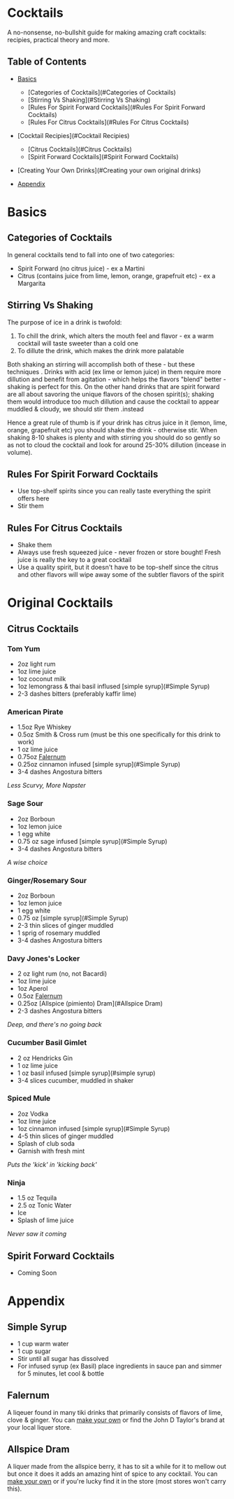 # Cocktails
A no-nonsense, no-bullshit guide for making amazing craft cocktails: recipies, practical theory and more. 

## Table of Contents
- [Basics](#Basics)
  - [Categories of Cocktails](#Categories of Cocktails)
  - [Stirring Vs Shaking](#Stirring Vs Shaking)
  - [Rules For Spirit Forward Cocktails](#Rules For Spirit Forward Cocktails)
  - [Rules For Citrus Cocktails](#Rules For Citrus Cocktails)


- [Cocktail Recipies](#Cocktail Recipies)

    - [Citrus Cocktails](#Citrus Cocktails)
    - [Spirit Forward Cocktails](#Spirit Forward Cocktails)

- [Creating Your Own Drinks](#Creating your own original drinks)

- [Appendix](#Appendix)

# Basics

## Categories of Cocktails

In general cocktails tend to fall into one of two categories:

- Spirit Forward (no citrus juice) - ex a Martini
- Citrus (contains juice from lime, lemon, orange, grapefruit etc) - ex a Margarita

## Stirring Vs Shaking

The purpose of ice in a drink is twofold: 

1. To chill the drink, which alters the mouth feel and flavor - ex a warm cocktail will taste sweeter than a cold one
2. To dillute the drink, which makes the drink more palatable

Both shaking an stirring will accomplish both of these - but these techniques . Drinks with acid (ex lime or lemon juice) in them require more dillution and benefit from agitation - which helps the flavors "blend" better - shaking is perfect for this. On the other hand drinks that are spirit forward are all about savoring the unique flavors of the chosen spirit(s); shaking them would introduce too much dillution and cause the cocktail to appear muddled & cloudy, we should stir them .instead 

Hence a great rule of thumb is if your drink has citrus juice in it (lemon, lime, orange, grapefruit etc) you should shake the drink - otherwise stir. When shaking 8-10 shakes is plenty and with stirring you should do so gently so as not to cloud the cocktail and look for around 25-30% dillution (incease in volume). 

## Rules For Spirit Forward Cocktails

- Use top-shelf spirits since you can really taste everything the spirit offers here
- Stir them

## Rules For Citrus Cocktails

- Shake them
- Always use fresh squeezed juice - never frozen or store bought! Fresh juice is really the key to a great cocktail 
- Use a quality spirit, but it doesn't have to be top-shelf since the citrus and other flavors will wipe away some of the subtler flavors of the spirit


# Original Cocktails

## Citrus Cocktails

### Tom Yum 

- 2oz light rum
- 1oz lime juice
- 1oz coconut milk
- 1oz lemongrass & thai basil inflused [simple syrup](#Simple Syrup)
- 2-3 dashes bitters (preferably kaffir lime)

### American Pirate

- 1.5oz Rye Whiskey
- 0.5oz Smith & Cross rum (must be this one specifically for this drink to work)
- 1 oz lime juice
- 0.75oz [Falernum](#Falernum)
- 0.25oz cinnamon infused [simple syrup](#Simple Syrup)
- 3-4 dashes Angostura bitters

_Less Scurvy, More Napster_

### Sage Sour

- 2oz Borboun
- 1oz lemon juice
- 1 egg white
- 0.75 oz sage infused [simple syrup](#Simple Syrup)
- 3-4 dashes Angostura bitters

_A wise choice_

### Ginger/Rosemary Sour

- 2oz Borboun
- 1oz lemon juice
- 1 egg white
- 0.75 oz [simple syrup](#Simple Syrup)
- 2-3 thin slices of ginger muddled
- 1 sprig of rosemary muddled
- 3-4 dashes Angostura bitters

### Davy Jones's Locker

- 2 oz light rum (no, not Bacardi)
- 1oz lime juice
- 1oz Aperol
- 0.5oz [Falernum](#Falernum)
- 0.25oz [Allspice (pimiento) Dram](#Allspice Dram)
- 2-3 dashes Angostura bitters

_Deep, and there's no going back_

### Cucumber Basil Gimlet
- 2 oz Hendricks Gin
- 1 oz lime juice
- 1 oz basil infused [simple syrup](#simple syrup)
- 3-4 slices cucumber, muddled in shaker

### Spiced Mule

- 2oz Vodka
- 1oz lime juice
- 1oz cinnamon infused [simple syrup](#Simple Syrup)
- 4-5 thin slices of ginger muddled
- Splash of club soda 
- Garnish with fresh mint

_Puts the 'kick' in 'kicking back'_

### Ninja

- 1.5 oz Tequila
- 2.5 oz Tonic Water
- Ice
- Splash of lime juice

_Never saw it coming_

## Spirit Forward Cocktails
 - Coming Soon

# Appendix

## Simple Syrup

- 1 cup warm water
- 1 cup sugar
- Stir until all sugar has dissolved
- For infused syrup (ex Basil) place ingredients in sauce pan and simmer for 5 minutes, let cool & bottle

## Falernum
A liqeuer found in many tiki drinks that primarily consists of flavors of lime, clove & ginger. You can [make your own](http://www.cocktailchronicles.com/2006/07/28/falernum-8/) or find the John D Taylor's brand at your local liquer store. 

## Allspice Dram
A liquer made from the allspice berry, it has to sit a while for it to mellow out but once it does it adds an amazing hint of spice to any cocktail. You can [make your own](http://www.seriouseats.com/recipes/2012/02/diy-allspice-dram-make-your-own-st-elizabeths-pimento-dram-recipe.html) or if you're lucky find it in the store (most stores won't carry this). 
